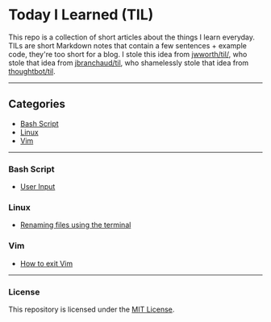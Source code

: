 # Today I Learned (TIL)

This repo is a collection of short articles about the things I learn everyday.
TILs are short Markdown notes that contain a few sentences + example code, they're too short for a blog.
I stole this idea from [jwworth/til/](https://github.com/jwworth/til/), who stole that idea from [jbranchaud/til](https://github.com/jbranchaud/til/), who shamelessly stole that idea from [thoughtbot/til](https://github.com/thoughtbot/til).

---

## Categories
* [Bash Script](#bash-script)
* [Linux](#linux)
* [Vim](#vim)

---

### Bash Script
  * [User Input](Bash%20Script/User%20Input.md)
### Linux
  * [Renaming files using the terminal](Linux/Renaming%20files%20using%20the%20terminal.md)
### Vim
  * [How to exit Vim](Vim/How%20to%20exit%20Vim.md)

---

### License

This repository is licensed under the [MIT License](http://www.opensource.org/licenses/MIT).

